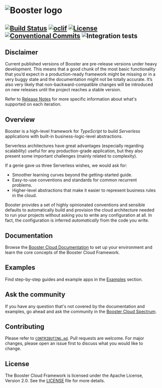 # ![Booster logo](docs/img/booster-logo.png)

[![Build Status](https://img.shields.io/endpoint.svg?url=https%3A%2F%2Factions-badge.atrox.dev%2Fboostercloud%2Fbooster%2Fbadge&style=flat)](https://actions-badge.atrox.dev/boostercloud/booster/goto)
[![oclif](https://img.shields.io/badge/cli-oclif-brightgreen.svg)](https://oclif.io)
[![License](https://img.shields.io/npm/l/@boostercloud/cli)](https://github.com/boostercloud/booster/blob/master/package.json)
[![Conventional Commits](https://img.shields.io/badge/Conventional%20Commits-1.0.0-yellow.svg)](https://conventionalcommits.org)
![Integration tests](https://github.com/boostercloud/booster/workflows/Integration%20tests/badge.svg)
---

## Disclaimer

Current published versions of Booster are pre-release versions under heavy development. This means that a good chunk of the most
basic functionality that you’d expect in a production-ready framework might be missing or in a very buggy state and the documentation
might not be totally accurate. It’s also very likely that non-backward-compatible changes will be introduced on new releases until
the project reaches a stable version.

Refer to [Release Notes](https://github.com/boostercloud/booster/releases) for more specific information about what's supported on each iteration.

## Overview

Booster is a high-level framework for _TypeScript_ to build _Serverless_ applications with built-in business-logic-level abstractions.

Serverless architectures have great advantages (especially regarding scalability) useful for any production-grade application, but they also
present some important challenges (mainly related to complexity).

If a genie gave us three Serverless wishes, we would ask for:

- Smoother learning curves beyond the getting-started guide.
- Easy-to-use conventions and standards for common recurrent problems.
- Higher-level abstractions that make it easier to represent business rules in the cloud.

Booster provides a set of highly opinionated conventions and sensible defaults to automatically build and provision the
cloud architecture needed to run your projects without asking you to write any configuration at all.
In fact, the configuration is inferred _automatically_ from the code you write.

## Documentation

Browse the [Booster Cloud Documentation](https://boostercloud.github.io/docs) to set up your environment and learn the core concepts of the Booster Cloud Framework.

## Examples

Find step-by-step guides and example apps in the [Examples](docs/examples) section.

## Ask the community

If you have any question that's not covered by the documentation and examples, go ahead and ask the community in
the [Booster Cloud Spectrum](https://spectrum.chat/boostercloud).

## Contributing

Please refer to [`CONTRIBUTING.md`](CONTRIBUTING.md). Pull requests are welcome. For major changes, please
open an issue first to discuss what you would like to change.

## License

The Booster Cloud Framework is licensed under the Apache License, Version 2.0. See the [LICENSE](LICENSE) file for more details.
   
